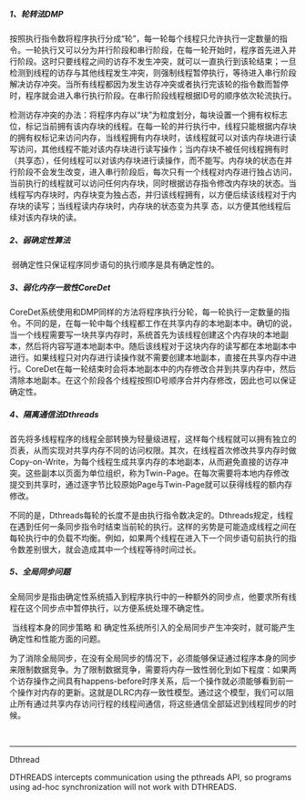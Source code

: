 ##### 1、轮转法DMP

​		按照执行指令数将程序执行分成“轮”，每一轮每个线程只允许执行一定数量的指令。一轮执行又可以分为并行阶段和串行阶段，在每一轮开始时，程序首先进入并行阶段。这时只要线程之间的访存不发生冲突，就可以一直执行到该轮结束；一旦检测到线程的访存与其他线程发生冲突，则强制线程暂停执行，等待进入串行阶段解决访存冲突。当所有线程都因为发生访存冲突或者执行完该轮的指令数而暂停时，程序就会进入串行执行阶段。在串行阶段线程根据ID号的顺序依次轮流执行。

​		检测访存冲突的办法：将程序内存以“块”为粒度划分，每块设置一个拥有权标志位，标记当前拥有该内存块的线程。在每一轮的并行执行中，线程只能根据内存块的拥有权标记来访问内存，当线程拥有内存块时，该线程就可以对该内存块进行读写访问，其他线程不能对该内存块进行读写操作；当内存块不被任何线程拥有时（共享态），任何线程可以对该内存块进行读操作，而不能写。内存块的状态在并行阶段不会发生改变，进入串行阶段后，每次只有一个线程对内存进行独占访问，当前执行的线程就可以访问任何内存块，同时根据访存指令修改内存块的状态。当线程写内存块时，内存块变为独占态，并归该线程拥有，以方便后续该线程对于内存块的读写；当线程读内存块时，内存块的状态变为共享 态，以方便其他线程后续对该内存块的读。



##### 2、弱确定性算法

​		弱确定性只保证程序同步语句的执行顺序是具有确定性的。



##### 3、弱化内存一致性CoreDet

​		CoreDet系统使用和DMP同样的方法将程序执行分轮，每一轮执行一定数量的指令。不同的是，在每一轮中每个线程都工作在共享内存的本地副本中。确切的说，当一个线程需要写一块共享内存时，系统首先为该线程创建这个内存块的本地副本，然后将内容写道本地副本中。随后该线程对于这块内存的读写都在本地副本中进行。如果线程只对内存进行读操作就不需要创建本地副本，直接在共享内存中进行。CoreDet在每一轮结束时会将本地副本中的内存修改合并到共享内存中，然后清除本地副本。在这个阶段各个线程按照ID号顺序合并内存修改，因此也可以保证确定性。



##### 4、隔离通信法Dthreads

​		首先将多线程程序的线程全部转换为轻量级进程，这样每个线程就可以拥有独立的页表，从而实现对共享内存不同的访问权限。其次，在线程首次修改共享内存时做Copy-on-Write，为每个线程生成共享内存的本地副本，从而避免直接的访存冲突。这些副本以页面为单位组织，称为Twin-Page。在每次需要将本地内存修改提交到共享时，通过逐字节比较原始Page与Twin-Page就可以获得线程的额内存修改。

​		不同的是，Dthreads每轮的长度不是由执行指令数决定的。Dthreads规定，线程在遇到任何一条同步指令时结束当前轮的执行。这样的劣势是可能造成线程之间在每轮执行中的负载不均衡。例如，如果两个线程在进入下一个同步语句前执行的指令数差别很大，就会造成其中一个线程等待时间过长。



##### 5、全局同步问题

​		全局同步是指由确定性系统插入到程序执行中的一种额外的同步点，他要求所有线程在这个同步点中暂停执行，以方便系统处理不确定性。

​		当线程本身的同步策略 和 确定性系统所引入的全局同步产生冲突时，就可能产生确定性和性能方面的问题。

​		为了消除全局同步，在没有全局同步的情况下，必须能够保证通过程序本身的同步来限制数据竞争。为了限制数据竞争，需要将内存一致性弱化到如下程度：如果两个访存操作之间具有happens-before时序关系，后一个操作就必须能够看到前一个操作对内存的更新。这就是DLRC内存一致性模型。通过这个模型，我们可以阻止所有通过共享内存访问行程的线程间通信，将这些通信全部延迟到线程同步的时候。

​		

---------------

Dthread

DTHREADS intercepts communication using the pthreads API, so programs using ad-hoc synchronization will not work with DTHREADS.